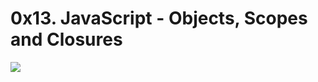 # 0x13. JavaScript - Objects, Scopes and Closures
<img src="https://miro.medium.com/max/1360/0*F-rMIkdywVWyB5a6.png">

